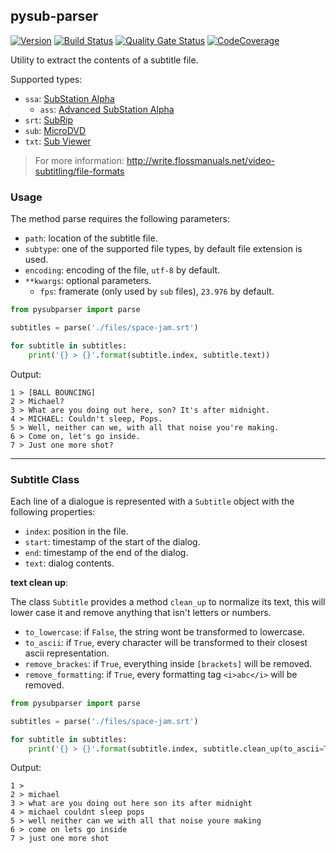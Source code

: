 ## pysub-parser

[![Version](https://img.shields.io/pypi/v/pysub-parser?logo=pypi)](https://pypi.org/project/pysub-parser)
[![Build Status](https://img.shields.io/travis/federicocalendino/pysub-parser/master?logo=travis)](https://travis-ci.com/federicocalendino/pysub-parser)
[![Quality Gate Status](https://img.shields.io/sonar/alert_status/federicocalendino_pysub-parser?logo=sonarcloud&server=https://sonarcloud.io)](https://sonarcloud.io/dashboard?id=federicocalendino_pysub-parser)
[![CodeCoverage](https://img.shields.io/codecov/c/gh/federicocalendino/pysub-parser?logo=codecov)](https://codecov.io/gh/federicocalendino/pysub-parser)


Utility to extract the contents of a subtitle file.

Supported types:

* `ssa`: [SubStation Alpha](https://en.wikipedia.org/wiki/SubStation_Alpha)
  * `ass`: [Advanced SubStation Alpha](https://en.wikipedia.org/wiki/SubStation_Alpha#Advanced_SubStation_Alpha)
* `srt`: [SubRip](https://en.wikipedia.org/wiki/SubRip)
* `sub`: [MicroDVD](https://en.wikipedia.org/wiki/MicroDVD)
* `txt`: [Sub Viewer](https://en.wikipedia.org/wiki/SubViewer)

> For more information: http://write.flossmanuals.net/video-subtitling/file-formats

### Usage

The method parse requires the following parameters:

* `path`: location of the subtitle file.
* `subtype`: one of the supported file types, by default file extension is used.
* `encoding`: encoding of the file, `utf-8` by default.
* `**kwargs`: optional parameters.
  * `fps`: framerate (only used by `sub` files), `23.976` by default.

```python
from pysubparser import parse

subtitles = parse('./files/space-jam.srt')

for subtitle in subtitles:
    print('{} > {}'.format(subtitle.index, subtitle.text))
```

Output:
```
1 > [BALL BOUNCING]
2 > Michael?
3 > What are you doing out here, son? It's after midnight.
4 > MICHAEL: Couldn't sleep, Pops.
5 > Well, neither can we, with all that noise you're making.
6 > Come on, let's go inside.
7 > Just one more shot?

```

___

### Subtitle Class

Each line of a dialogue is represented with a `Subtitle` object with the following properties:

* `index`: position in the file.
* `start`: timestamp of the start of the dialog.
* `end`: timestamp of the end of the dialog.
* `text`: dialog contents.

**text clean up**:

The class `Subtitle` provides a method `clean_up` to normalize its text, 
this will lower case it and remove anything that isn't letters or numbers.


* `to_lowercase`: if `False`, the string wont be transformed to lowercase.
* `to_ascii`: if `True`, every character will be transformed to their closest ascii representation.
* `remove_brackes`: if `True`,  everything inside `[brackets]` will be removed.
* `remove_formatting`: if `True`,  every formatting tag `<i>abc</i>` will be removed.

```python
from pysubparser import parse

subtitles = parse('./files/space-jam.srt')

for subtitle in subtitles:
    print('{} > {}'.format(subtitle.index, subtitle.clean_up(to_ascii=True, remove_brackets=True)))
```

Output:
```
1 > 
2 > michael
3 > what are you doing out here son its after midnight
4 > michael couldnt sleep pops
5 > well neither can we with all that noise youre making
6 > come on lets go inside
7 > just one more shot

```

